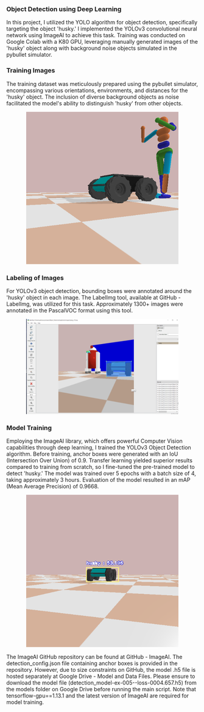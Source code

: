 ### Object Detection using Deep Learning
In this project, I utilized the YOLO algorithm for object detection, specifically targeting the object 'husky.' I implemented the YOLOv3 convolutional neural network using ImageAI to achieve this task. Training was conducted on Google Colab with a K80 GPU, leveraging manually generated images of the 'husky' object along with background noise objects simulated in the pybullet simulator.

### Training Images
The training dataset was meticulously prepared using the pybullet simulator, encompassing various orientations, environments, and distances for the 'husky' object. The inclusion of diverse background objects as noise facilitated the model's ability to distinguish 'husky' from other objects.

<p align="center">
 <img  width="400" height="400" src="https://github.com/laasya2005/RoboMapperX/blob/main/Object%20Detection%20Model/husky%20(2).png">
</p>

### Labeling of Images
For YOLOv3 object detection, bounding boxes were annotated around the 'husky' object in each image. The LabelImg tool, available at GitHub - LabelImg, was utilized for this task. Approximately 1300+ images were annotated in the PascalVOC format using this tool.

<p align="center">
 <img  width="400" height="250" src="https://github.com/laasya2005/RoboMapperX/blob/main/Object%20Detection%20Model/labelimg.png">
</p>

### Model Training
Employing the ImageAI library, which offers powerful Computer Vision capabilities through deep learning, I trained the YOLOv3 Object Detection algorithm. Before training, anchor boxes were generated with an IoU (Intersection Over Union) of 0.9. Transfer learning yielded superior results compared to training from scratch, so I fine-tuned the pre-trained model to detect 'husky.' The model was trained over 5 epochs with a batch size of 4, taking approximately 3 hours. Evaluation of the model resulted in an mAP (Mean Average Precision) of 0.9668.

<p align="center">
 <img  width="400" height="400" src="https://github.com/laasya2005/RoboMapperX/blob/main/Object%20Detection%20Model/Husky_detected.png">
</p>

The ImageAI GitHub repository can be found at GitHub - ImageAI. The detection_config.json file containing anchor boxes is provided in the repository. However, due to size constraints on GitHub, the model .h5 file is hosted separately at Google Drive - Model and Data Files. Please ensure to download the model file (detection_model-ex-005--loss-0004.657.h5) from the models folder on Google Drive before running the main script. Note that tensorflow-gpu==1.13.1 and the latest version of ImageAI are required for model training.
